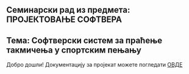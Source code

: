 ## Семинарски рад из предмета: ПРОЈЕКТОВАЊЕ СОФТВЕРА 
## Тема: Софтверски систем за праћење такмичења у спортским пењању

Добро дошли!
Документацију за пројекат можете погледати [ОВДЕ](https://fonbgacrs-my.sharepoint.com/:w:/g/personal/do20090246_student_fon_bg_ac_rs/EYqGcUJZDwpLm5SBVUwCRJwBro4hG2Oj4lpAxwkJQUf4hw?e=laQtoR) 
